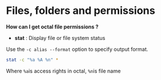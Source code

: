 # Files, folders and permissions


**How can I get octal file permissions ?**

* __stat__ :  Display file or file system status

Use the ```-c alias --format``` option to specify output format.

```bash
stat -c "%a %A %n" *
```
Where ```%a```is access rights in octal, ```%n```is file name




